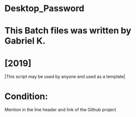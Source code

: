 # Desktop_Password
# This Batch files was written by Gabriel K.
# [2019]

|This script may be used by anyone and used as a template|

# Condition: 
Mention in the line header and link of the Github project
